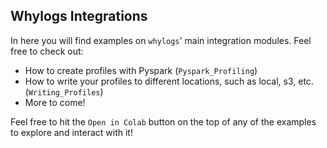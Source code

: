 ## Whylogs Integrations

In here you will find examples on `whylogs`' main integration modules. Feel free to check out:

- How to create profiles with Pyspark (`Pyspark_Profiling`)
- How to write your profiles to different locations, such as local, s3, etc. (`Writing_Profiles`)
- More to come!

Feel free to hit the `Open in Colab` button on the top of any of the examples to explore and interact with it!
